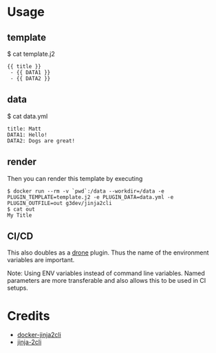 # Usage

## template
$ cat template.j2

```text
{{ title }}
 - {{ DATA1 }}
 - {{ DATA2 }}
```

## data
$ cat data.yml

```text
title: Matt
DATA1: Hello!
DATA2: Dogs are great!
```

## render
Then you can render this template by executing

```text
$ docker run --rm -v `pwd`:/data --workdir=/data -e PLUGIN_TEMPLATE=template.j2 -e PLUGIN_DATA=data.yml -e PLUGIN_OUTFILE=out g3dev/jinja2cli
$ cat out
My Title
```

## CI/CD
This also doubles as a [drone][drone] plugin. Thus the name of the environment variables are important.

Note: Using ENV variables instead of command line variables. Named parameters are more transferable and also allows this to be used in CI setups.

# Credits
- [docker-jinja2cli](https://hub.docker.com/r/vikingco/jinja2cli/)
- [jinja-2cli](https://github.com/mattrobenolt/jinja2-cli)

[drone]:https://docs.drone.io
